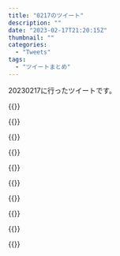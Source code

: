 ```yaml
---
title: "0217のツイート"
description: ""
date: "2023-02-17T21:20:15Z"
thumbnail: ""
categories:
  - "Tweets"
tags:
  - "ツイートまとめ"
---
```

20230217に行ったツイートです。
<!--more-->
{{<tweetlike text="更新 20230216のツイートまとめ https://t.co/VBMiL2t9BP 837　February 17, 2023 at 06:20AM" screenname="jme/k.h (@JME_KH)" url="https://twitter.com/JME_KH/status/1626330820251205636?ref_src=twsrc%5Etfw" date="February 16 2023">}}

{{<tweetlike text="飛ばないか" screenname="jme/k.h (@JME_KH)" url="https://twitter.com/JME_KH/status/1626396025924771840?ref_src=twsrc%5Etfw" date="February 16 2023">}}

{{<tweetlike text="実際のところ,\n単なる切り傷だと魔法族のやつら即死させないと普通に治療できそうだし、刀もプロテゴで弾かれる可能性とあいつらなんか結構な速度で飛んできてる呪文を見てから弾いたりしてる節があるから、\nなんの補正もない薩摩藩士だと厳しい気はする\n決闘ならいけるか？" screenname="jme/k.h (@JME_KH)" url="https://twitter.com/JME_KH/status/1626404634083606528?ref_src=twsrc%5Etfw" date="February 16 2023">}}

{{<tweetlike text="それもなあ、原作的にアクシオが割と大雑把に指定しても呼び寄せられそうなのとレガシーでの拘束性の高さが合わさるとそれだけで人間には大分辛いよなあ。結局発動までにやれるかどうかの世界になってしまう" screenname="jme/k.h (@JME_KH)" url="https://twitter.com/JME_KH/status/1626405196069994503?ref_src=twsrc%5Etfw" date="February 16 2023">}}

{{<tweetlike text="成功の定義が無事打ち上がることなら失敗はそのロケットでは打ち上げられないことになるから今日は中止なだけだし、今日打ち上げることを成功とすると天候で打ち上げられない場合も失敗ってことになっちゃうよなあ\nどの段階での中止なら失敗じゃないって認めてたんだろうか。アルテミスのも失敗扱い?" screenname="jme/k.h (@JME_KH)" url="https://twitter.com/JME_KH/status/1626509814632439809?ref_src=twsrc%5Etfw" date="February 17 2023">}}

{{<tweetlike text="そうそう、タローマン展のタローマンのファミコン風ゲーム、テレビも古いテレビ風の外観にしてあるだけだったり、ファミコンのコントローラーもSwitchのファミコンのやつだったりでちゃんと見ると偽物なのが面白かった。Switchのコント… https://t.co/wZDAMTVYS7" screenname="jme/k.h (@JME_KH)" url="https://twitter.com/JME_KH/status/1626511890175377409?ref_src=twsrc%5Etfw" date="February 17 2023">}}

{{<tweetlike text="飛ぶ前に止めれて再挑戦できるなら十分中止の範疇でいいと思うなあ。1発で飛ばせないのは改善の余地があるからその出来だったことに対して何らかの意見があるのは分からないでもないけど、ロケット的には大分取り返しがつく方の事象だからそれで責めてたらいろいろ面倒な気がするのになあ。" screenname="jme/k.h (@JME_KH)" url="https://twitter.com/JME_KH/status/1626518134047006720?ref_src=twsrc%5Etfw" date="February 17 2023">}}

{{<tweetlike text="せっかくだからサイバーダークあたりかな" screenname="jme/k.h (@JME_KH)" url="https://twitter.com/JME_KH/status/1626556280893734912?ref_src=twsrc%5Etfw" date="February 17 2023">}}

{{<tweetlike text="サイバー・ダークエンドにいくルートを適当にしか覚えてないからあれ。\nまあ今回のテーマなら割りとそれで勝てると思うけど、やる気が足らないな" screenname="jme/k.h (@JME_KH)" url="https://twitter.com/JME_KH/status/1626569532004499462?ref_src=twsrc%5Etfw" date="February 17 2023">}}

{{<tweetlike text="おっと、ダークエンドの攻撃力を上回られるとは" screenname="jme/k.h (@JME_KH)" url="https://twitter.com/JME_KH/status/1626574100415262720?ref_src=twsrc%5Etfw" date="February 17 2023">}}

